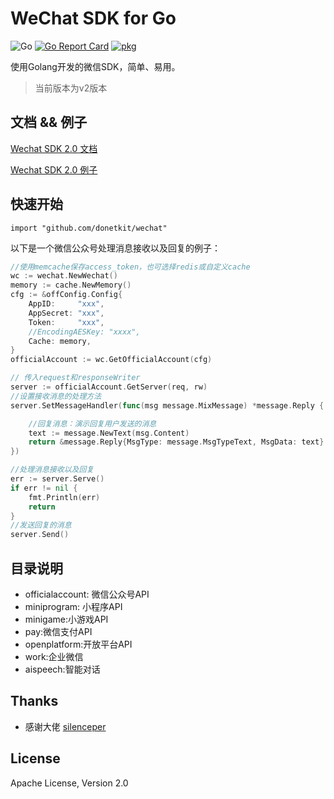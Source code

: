 # WeChat SDK for Go
![Go](https://github.com/donetkit/wechat/workflows/Go/badge.svg?branch=release-2.0)
[![Go Report Card](https://goreportcard.com/badge/github.com/donetkit/wechat)](https://goreportcard.com/report/github.com/donetkit/wechat)
[![pkg](https://img.shields.io/badge/dev-reference-007d9c?logo=go&logoColor=white&style=flat)](https://pkg.go.dev/github.com/donetkit/wechat?tab=doc)

使用Golang开发的微信SDK，简单、易用。
>当前版本为v2版本


## 文档 && 例子
[Wechat SDK 2.0 文档](http://silenceper.com/wechat)

[Wechat SDK 2.0 例子](https://github.com/gowechat/example)

## 快速开始
```
import "github.com/donetkit/wechat"
```

以下是一个微信公众号处理消息接收以及回复的例子：

```go
//使用memcache保存access_token，也可选择redis或自定义cache
wc := wechat.NewWechat()
memory := cache.NewMemory()
cfg := &offConfig.Config{
    AppID:     "xxx",
    AppSecret: "xxx",
    Token:     "xxx",
    //EncodingAESKey: "xxxx",
    Cache: memory,
}
officialAccount := wc.GetOfficialAccount(cfg)

// 传入request和responseWriter
server := officialAccount.GetServer(req, rw)
//设置接收消息的处理方法
server.SetMessageHandler(func(msg message.MixMessage) *message.Reply {

    //回复消息：演示回复用户发送的消息
    text := message.NewText(msg.Content)
    return &message.Reply{MsgType: message.MsgTypeText, MsgData: text}
})

//处理消息接收以及回复
err := server.Serve()
if err != nil {
    fmt.Println(err)
    return
}
//发送回复的消息
server.Send()

```

## 目录说明
- officialaccount: 微信公众号API
- miniprogram: 小程序API
- minigame:小游戏API
- pay:微信支付API
- openplatform:开放平台API
- work:企业微信
- aispeech:智能对话
 
## Thanks
- 感谢大佬 [silenceper](https://github.com/silenceper/wechat) 

## License

Apache License, Version 2.0
